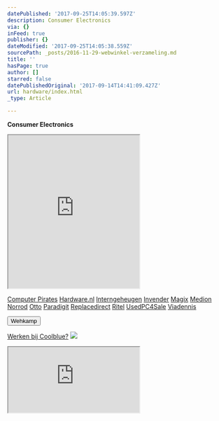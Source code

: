 ```yaml
---
datePublished: '2017-09-25T14:05:39.597Z'
description: Consumer Electronics
via: {}
inFeed: true
publisher: {}
dateModified: '2017-09-25T14:05:38.559Z'
sourcePath: _posts/2016-11-29-webwinkel-verzameling.md
title: ''
hasPage: true
author: []
starred: false
datePublishedOriginal: '2017-09-14T14:41:09.427Z'
url: hardware/index.html
_type: Article

---
```

**Consumer Electronics**

<iframe src="https://the-grid.github.io/ed-userhtml/?g=eJy9l1tv2jAUx9_5FBlSeYPcCLdiqq7btEpdt4c-rE_IJKeJheNEtlmopn33nZjQpRdaqhEQwtiK_T__X3x8mX749P3i5vbHZyvRKZ-1ptsCaISFXZVK33OYtSL2y_rdsvCT0nW3YJFOJpY7dJx8fWqaE2BxoieWF5RN2ND6g4NUvaeLLLqftVpTaiUS7kg70Tqf2HZRFL3zEFTEJIS6J3jb0lTGoEl7vuBULNuzKUtjS8nwUZ9FllJZPm9fpjQGZesEYskiW0AEEjtGCroFLAomlsCV_fBX0BSETVGyW2nmIm5blKPi15tvV5Ze6UwyioGY0El7Y9U1RiuPWLGwtsgkik2cUwzSpjNrhz3OFnRBe2GWHsfcVvCQxp4502FPSxoB_oRLkD0B2j4LiRsM-k6HpvlpSkZu4I3GpkKJ6_vDgWsqkphiRY6GA9a5BKWae9UKQ-W6HxgMoX1WMOKNBs5gg0Ix4jqDgWcqHCv9oee7A1MtFDlPadi2JHDSFtldxnlWPCdTPlQqvzzH0BNIQTWUlDS-Ca3J2OnPXW--AT-vyJ94X46UYQ8RNZ1fC6C6y0ykR3G21TuYr122wkRzONqSuNXb05ZXt-XtYatMkRwDFCBzmcWSpinFmHm5LtohZ-Fy83uWE7ejyUryjiJ933U6d-Tm51UHG0g5zol_jpMYvxvPpn-ntEA-Zrx7DRH6OhIx1EPx_58IwasTIcTMXSmVZHmV3ExEsO5Rla_LNPd8fzysJfp1UXRD9Uq6P1lpZtOLusDMagJVzUPDaROCwC2J5xkTJtxqf6qg5UleMgv8_hNiUfQuYo9FGmJWFzkgtX23cs_rO361lbveS9t4DdxqP3ARCMFUBNSkbSNZ-U_iAPv97szcAS0I3OBNZngceQ-0z-scDJBGeMFm9IYXMZzDeByIIYFVDMKs-dUxxRs7Xi0ZLx89WE_K1lucNhqg6yqNIHtipmF095ksdxkMtlw_cyZiw60_8of7ne-egbrdjtgInSreA1LBa-Tm-oh3UnNF_QsMvwkx" height="350" style=""></iframe>

[Computer Pirates][0]
[Hardware.nl][1]
[Interngeheugen][2]
[Invender][3]
[Magix][4]
[Medion][5]
[Norrod][6]
[Otto][7]
[Paradigit][8]
[Replacedirect][9]
[Ritel][10]
[UsedPC4Sale][11]
[Viadennis][12]

<button data-role="cta" style="">Wehkamp</button>

[Werken bij Coolblue?][13]
![](https://the-grid-user-content.s3-us-west-2.amazonaws.com/d4d8e480-281e-41f8-a31e-4427722137e0.png)

<iframe src="https://the-grid.github.io/ed-userhtml/?g=eJyNUD1vwjAU3P0rHt7b5wDiIzhe2s50YOno2A626jSR41IQ4r_XmLAw8ZaT7vROd8cn79u33dfnB9jYekH4HYzUCXDEIZ68EUS7A5wJpGvl8eXP6WhLmC4Y64-bTFvj9jaWUGTqypBLchnfed3pkyCES7DBNBW1MfYlYh-aV_uDyjv1jUq2SSuLZOFn9TBDFYyM7mAyy4rCJ2k5p4K7dg9DUI82Q_cblHnaB3KNii6nKzrmr-iaUai7oE2oKKMoOMprbrwVSLPklf4BTRZfcA" height="150" style=""></iframe>



[0]: http://www.computerpirates.com/
[1]: http://www.hardware.nl/
[2]: http://www.interngeheugen.com/tt/?tt=2902_12_133761_Interngeheugen&r=%2F
[3]: http://www.invender.nl/ttiv/index.php?tt=352_12_133761_Invender&r=%2F
[4]: http://www.magix.com/ap/tradetracker/?tt=2074_12_133761_Magix&r=%2F
[5]: http://tc.tradetracker.net/?c=3452&m=12&a=133761
[6]: http://www.norrod.nl/tt/index.aspx?tt=23396_12_133761_Norrod&r=%2F
[7]: http://www.otto.nl/
[8]: http://www.paradigit.nl/tt/index.aspx?tt=5043_12_133761_Paradigit&r=%2F
[9]: http://www.replacedirect.nl/
[10]: http://www.ritel.nl/telecom/?tt=668_12_133761_Ritel&r=%2F
[11]: http://tc.tradetracker.net/?c=20400&m=12&a=133761&r=UsedPC4sale&u=%2F
[12]: http://www.viadennis.nl/computer/?tt=15804_12_133761_Viadennis&r=%2F
[13]: http://prf.hn/click/camref:1100l3bs3/creativeref:1011l11074